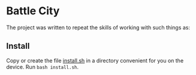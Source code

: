# Battle City

The project was written to repeat the skills of working with such things as:

## Install

Copy or create the file [install.sh](https://github.com/Nortido/battle-city/blob/feature/retropie_configuration/install.sh) in a directory convenient for you on the device.
Run `bash install.sh`.